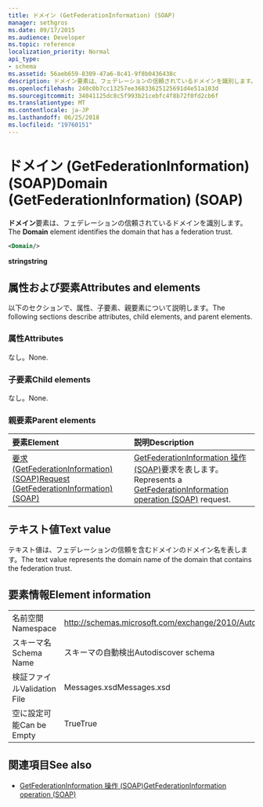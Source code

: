 ```yaml
---
title: ドメイン (GetFederationInformation) (SOAP)
manager: sethgros
ms.date: 09/17/2015
ms.audience: Developer
ms.topic: reference
localization_priority: Normal
api_type:
- schema
ms.assetid: 56aeb659-8309-47a6-8c41-9f8b0436438c
description: ドメイン要素は、フェデレーションの信頼されているドメインを識別します。
ms.openlocfilehash: 240c0b7cc13257ee36833625125691d4e51a103d
ms.sourcegitcommit: 34041125dc8c5f993b21cebfc4f8b72f0fd2cb6f
ms.translationtype: MT
ms.contentlocale: ja-JP
ms.lasthandoff: 06/25/2018
ms.locfileid: "19760151"
---
```

# <a name="domain-getfederationinformation-soap"></a><span data-ttu-id="451b8-103">ドメイン (GetFederationInformation) (SOAP)</span><span class="sxs-lookup"><span data-stu-id="451b8-103">Domain (GetFederationInformation) (SOAP)</span></span>

<span data-ttu-id="451b8-104">**ドメイン**要素は、フェデレーションの信頼されているドメインを識別します。</span><span class="sxs-lookup"><span data-stu-id="451b8-104">The **Domain** element identifies the domain that has a federation trust.</span></span> 
  
```XML
<Domain/>
```

 <span data-ttu-id="451b8-105">**string**</span><span class="sxs-lookup"><span data-stu-id="451b8-105">**string**</span></span>
## <a name="attributes-and-elements"></a><span data-ttu-id="451b8-106">属性および要素</span><span class="sxs-lookup"><span data-stu-id="451b8-106">Attributes and elements</span></span>

<span data-ttu-id="451b8-107">以下のセクションで、属性、子要素、親要素について説明します。</span><span class="sxs-lookup"><span data-stu-id="451b8-107">The following sections describe attributes, child elements, and parent elements.</span></span>
  
### <a name="attributes"></a><span data-ttu-id="451b8-108">属性</span><span class="sxs-lookup"><span data-stu-id="451b8-108">Attributes</span></span>

<span data-ttu-id="451b8-109">なし。</span><span class="sxs-lookup"><span data-stu-id="451b8-109">None.</span></span>
  
### <a name="child-elements"></a><span data-ttu-id="451b8-110">子要素</span><span class="sxs-lookup"><span data-stu-id="451b8-110">Child elements</span></span>

<span data-ttu-id="451b8-111">なし。</span><span class="sxs-lookup"><span data-stu-id="451b8-111">None.</span></span>
  
### <a name="parent-elements"></a><span data-ttu-id="451b8-112">親要素</span><span class="sxs-lookup"><span data-stu-id="451b8-112">Parent elements</span></span>

|<span data-ttu-id="451b8-113">**要素**</span><span class="sxs-lookup"><span data-stu-id="451b8-113">**Element**</span></span>|<span data-ttu-id="451b8-114">**説明**</span><span class="sxs-lookup"><span data-stu-id="451b8-114">**Description**</span></span>|
|:-----|:-----|
|[<span data-ttu-id="451b8-115">要求 (GetFederationInformation) (SOAP)</span><span class="sxs-lookup"><span data-stu-id="451b8-115">Request (GetFederationInformation) (SOAP)</span></span>](request-getfederationinformationsoap.md) <br/> |<span data-ttu-id="451b8-116">[GetFederationInformation 操作 (SOAP)](getfederationinformation-operation-soap.md)要求を表します。</span><span class="sxs-lookup"><span data-stu-id="451b8-116">Represents a [GetFederationInformation operation (SOAP)](getfederationinformation-operation-soap.md) request.</span></span>  <br/> |
   
## <a name="text-value"></a><span data-ttu-id="451b8-117">テキスト値</span><span class="sxs-lookup"><span data-stu-id="451b8-117">Text value</span></span>

<span data-ttu-id="451b8-118">テキスト値は、フェデレーションの信頼を含むドメインのドメイン名を表します。</span><span class="sxs-lookup"><span data-stu-id="451b8-118">The text value represents the domain name of the domain that contains the federation trust.</span></span>
  
## <a name="element-information"></a><span data-ttu-id="451b8-119">要素情報</span><span class="sxs-lookup"><span data-stu-id="451b8-119">Element information</span></span>

|||
|:-----|:-----|
|<span data-ttu-id="451b8-120">名前空間</span><span class="sxs-lookup"><span data-stu-id="451b8-120">Namespace</span></span>  <br/> |http://schemas.microsoft.com/exchange/2010/Autodiscover  <br/> |
|<span data-ttu-id="451b8-121">スキーマ名</span><span class="sxs-lookup"><span data-stu-id="451b8-121">Schema Name</span></span>  <br/> |<span data-ttu-id="451b8-122">スキーマの自動検出</span><span class="sxs-lookup"><span data-stu-id="451b8-122">Autodiscover schema</span></span>  <br/> |
|<span data-ttu-id="451b8-123">検証ファイル</span><span class="sxs-lookup"><span data-stu-id="451b8-123">Validation File</span></span>  <br/> |<span data-ttu-id="451b8-124">Messages.xsd</span><span class="sxs-lookup"><span data-stu-id="451b8-124">Messages.xsd</span></span>  <br/> |
|<span data-ttu-id="451b8-125">空に設定可能</span><span class="sxs-lookup"><span data-stu-id="451b8-125">Can be Empty</span></span>  <br/> |<span data-ttu-id="451b8-126">True</span><span class="sxs-lookup"><span data-stu-id="451b8-126">True</span></span>  <br/> |
   
## <a name="see-also"></a><span data-ttu-id="451b8-127">関連項目</span><span class="sxs-lookup"><span data-stu-id="451b8-127">See also</span></span>

- [<span data-ttu-id="451b8-128">GetFederationInformation 操作 (SOAP)</span><span class="sxs-lookup"><span data-stu-id="451b8-128">GetFederationInformation operation (SOAP)</span></span>](getfederationinformation-operation-soap.md)

